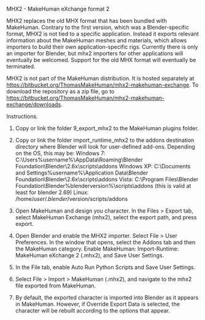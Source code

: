 MHX2 - MakeHuman eXchange format 2

MHX2 replaces the old MHX format that has been bundled with MakeHuman. Contrary to the first version, which was a Blender-specific format, MHX2 is not tied to a specific application. Instead it exports relevant information about the MakeHuman meshes and materials, which allows importers to build their own application-specific rigs. Currently there is only an importer for Blender, but mhx2 importers for other applications will eventually be welcomed. Support for the old MHX format will eventually be terminated.

MHX2 is not part of the MakeHuman distribution. It is hosted separately at https://bitbucket.org/ThomasMakeHuman/mhx2-makehuman-exchange. To download the repository as a zip file, go to https://bitbucket.org/ThomasMakeHuman/mhx2-makehuman-exchange/downloads.

Instructions.

1. Copy or link the folder 9_export_mhx2 to the MakeHuman plugins folder.

2. Copy or link the folder import_runtime_mhx2 to the addons destination directory where Blender will look for user-defined add-ons. Depending on the OS, this may be:
    Windows 7: C:\Users\%username%\AppData\Roaming\Blender Foundation\Blender\2.6x\scripts\addons
    Windows XP: C:\Documents and Settings\%username%\Application Data\Blender Foundation\Blender\2.6x\scripts\addons
    Vista: C:\Program Files\Blender Foundation\Blender\%blenderversion%\scripts\addons (this is valid at least for blender 2.69)
    Linux: /home/$user/.blender/$version/scripts/addons

3. Open MakeHuman and design you character. In the Files > Export tab, select MakeHuman Exchange (mhx2), select the export path, and press export.

4. Open Blender and enable the MHX2 importer. Select File > User Preferences. In the window that opens, select the Addons tab and then the MakeHuman category. Enable MakeHuman: Import-Runtime: MakeHuman eXchange 2 (.mhx2), and Save User Settings.

5. In the File tab, enable Auto Run Python Scripts and Save User Settings.

6. Select File > Import > MakeHuman (.mhx2), and navigate to the mhx2 file exported from MakeHuman.

7. By default, the exported character is imported into Blender as it appears in MakeHuman. However, if Override Export Data is selected, the character will be rebuilt according to the options that appear.


